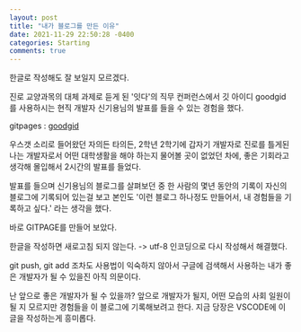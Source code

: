 ```yaml
---
layout: post
title: "내가 블로그를 만든 이유"
date: 2021-11-29 22:50:28 -0400
categories: Starting
comments: true
---
```

한글로 작성해도 잘 보일지 모르겠다.

진로 교양과목의 대체 과제로 듣게 된 '잇다'의 직무 컨퍼런스에서
깃 아이디 goodgid 를 사용하시는 현직 개발자 신기용님의 발표를 들을 수 있는 경험을 했다.

gitpages : [goodgid]

우스갯 소리로 들어왔던 
자의든 타의든, 2학년 2학기에 갑자기 개발자로 진로를 틀게된 나는
개발자로서 어떤 대학생활을 해야 하는지 물어볼 곳이 없었던 차에, 좋은 기회라고 생각해 몰입해서 2시간의 발표를 들었다.

발표를 들으며 신기용님의 블로그를 살펴보던 중 
한 사람의 몇년 동안의 기록이 자신의 블로그에 기록되어 있는걸 보고
본인도 '이런 블로그 하나정도 만들어서, 내 경험들을 기록하고 싶다.' 라는 생각을 했다.

바로 GITPAGE를 만들어 보았다.

한글을 작성하면 새로고침 되지 않는다.
-> utf-8 인코딩으로 다시 작성해서 해결했다.

git push, git add 조차도 사용법이 익숙하지 않아서 구글에 검색해서 사용하는 내가 좋은 개발자가 될 수 있을진 아직 의문이다.


난 앞으로 좋은 개발자가 될 수 있을까?
앞으로 개발자가 될지, 어떤 모습의 사회 일원이 될 지 모르지만
경험들을 이 블로그에 기록해보려고 한다.
지금 당장은 VSCODE에 이 글을 작성하는게 흥미롭다.

[goodgid]: https://goodgid.github.io/